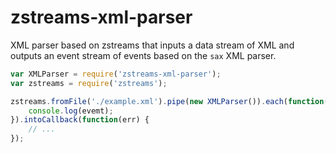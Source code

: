 # zstreams-xml-parser

XML parser based on zstreams that inputs a data stream of XML and outputs an event stream of
events based on the `sax` XML parser.

```js
var XMLParser = require('zstreams-xml-parser');
var zstreams = require('zstreams');

zstreams.fromFile('./example.xml').pipe(new XMLParser()).each(function(event) {
	console.log(evemt);
}).intoCallback(function(err) {
	// ...
});
```

